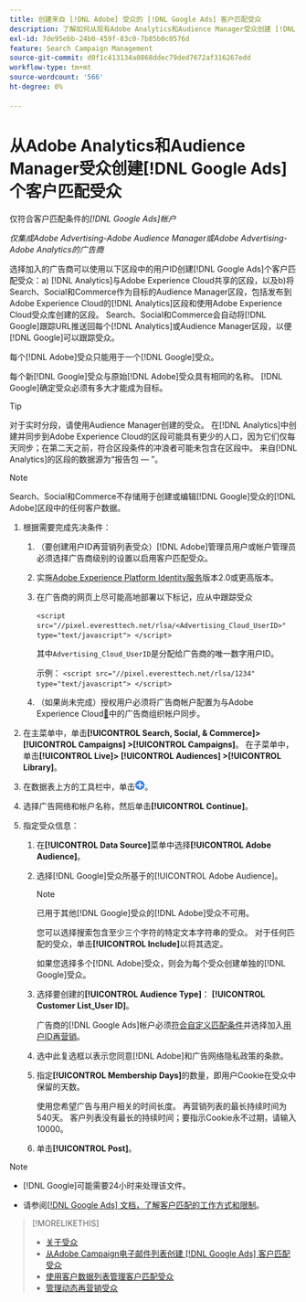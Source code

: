 ```yaml
---
title: 创建来自 [!DNL Adobe] 受众的 [!DNL Google Ads] 客户匹配受众
description: 了解如何从现有Adobe Analytics和Audience Manager受众创建 [!DNL Google Ads] 客户匹配受众。
exl-id: 7de95ebb-24b0-459f-83c0-7b85b0c0576d
feature: Search Campaign Management
source-git-commit: d0f1c413134a0868ddec79ded7672af316267edd
workflow-type: tm+mt
source-wordcount: '566'
ht-degree: 0%

---
```


# 从Adobe Analytics和Audience Manager受众创建[!DNL Google Ads]个客户匹配受众

仅符合客户匹配条件的&#x200B;*[!DNL Google Ads]帐户*

*仅集成Adobe Advertising-Adobe Audience Manager或Adobe Advertising-Adobe Analytics的广告商*

选择加入的广告商可以使用以下区段中的用户ID创建[!DNL Google Ads]个客户匹配受众：a) [!DNL Analytics]与Adobe Experience Cloud共享的区段，以及b)将Search、Social和Commerce作为目标的Audience Manager区段，包括发布到Adobe Experience Cloud的[!DNL Analytics]区段和使用Adobe Experience Cloud受众库创建的区段。 Search、Social和Commerce会自动将[!DNL Google]跟踪URL推送回每个[!DNL Analytics]或Audience Manager区段，以便[!DNL Google]可以跟踪受众。

每个[!DNL Adobe]受众只能用于一个[!DNL Google]受众。

每个新[!DNL Google]受众与原始[!DNL Adobe]受众具有相同的名称。 [!DNL Google]确定受众必须有多大才能成为目标。

>[!TIP]
>
>对于实时分段，请使用Audience Manager创建的受众。 在[!DNL Analytics]中创建并同步到Adobe Experience Cloud的区段可能具有更少的人口，因为它们仅每天同步；在第二天之前，符合区段条件的冲浪者可能未包含在区段中。 来自[!DNL Analytics]的区段的数据源为“报告包 — ”。

>[!NOTE]
>
>Search、Social和Commerce不存储用于创建或编辑[!DNL Google]受众的[!DNL Adobe]区段中的任何客户数据。

1. 根据需要完成先决条件：

   1. （要创建用户ID再营销列表受众）[!DNL Adobe]管理员用户或帐户管理员必须选择广告商级别的设置以启用客户匹配受众。

   1. 实施[Adobe Experience Platform Identity服务](https://experienceleague.adobe.com/docs/id-service/using/home.html)版本2.0或更高版本。

   1. 在广告商的网页上尽可能高地部署以下标记，应从中跟踪受众

      `<script src="//pixel.everesttech.net/rlsa/<Advertising_Cloud_UserID>" type="text/javascript"> </script>`

      其中`Advertising_Cloud_UserID`是分配给广告商的唯一数字用户ID。

      示例： `<script src="//pixel.everesttech.net/rlsa/1234" type="text/javascript"> </script>`

   1. （如果尚未完成）授权用户必须将广告商帐户配置为与Adobe Experience Cloud[&#128279;](/help/search-social-commerce/admin/sync-adobe-audiences.md)中的广告商组织帐户同步。

1. 在主菜单中，单击&#x200B;**[!UICONTROL Search, Social, & Commerce]> [!UICONTROL Campaigns] >[!UICONTROL Campaigns]**。 在子菜单中，单击&#x200B;**[!UICONTROL Live]> [!UICONTROL Audiences] >[!UICONTROL Library]**。

1. 在数据表上方的工具栏中，单击![创建](/help/search-social-commerce/assets/add.png "创建")。

1. 选择广告网络和帐户名称，然后单击&#x200B;**[!UICONTROL Continue]**。

1. 指定受众信息：

   1. 在&#x200B;**[!UICONTROL Data Source]**&#x200B;菜单中选择&#x200B;**[!UICONTROL Adobe Audience]**。

   1. 选择[!DNL Google]受众所基于的[!UICONTROL Adobe Audience]。

      >[!NOTE]
      >
      >已用于其他[!DNL Google]受众的[!DNL Adobe]受众不可用。

      您可以选择搜索包含至少三个字符的特定文本字符串的受众。 对于任何匹配的受众，单击&#x200B;**[!UICONTROL Include]**&#x200B;以将其选定。

      如果您选择多个[!DNL Adobe]受众，则会为每个受众创建单独的[!DNL Google]受众。

   1. 选择要创建的&#x200B;**[!UICONTROL Audience Type]**： **[!UICONTROL Customer List_User ID]**。

      广告商的[!DNL Google Ads]帐户必须[符合自定义匹配条件](https://support.google.com/adspolicy/answer/6299717)并选择加入[用户ID再营销](https://support.google.com/google-ads/answer/9199250)。

   1. 选中此复选框以表示您同意[!DNL Adobe]和广告网络隐私政策的条款。

   1. 指定&#x200B;**[!UICONTROL Membership Days]**&#x200B;的数量，即用户Cookie在受众中保留的天数。

      使用您希望广告与用户相关的时间长度。 再营销列表的最长持续时间为540天。 客户列表没有最长的持续时间；要指示Cookie永不过期，请输入10000。

   1. 单击&#x200B;**[!UICONTROL Post]**。

>[!NOTE]
>
>* [!DNL Google]可能需要24小时来处理该文件。
>
>* 请参阅[[!DNL Google Ads] 文档，了解客户匹配的工作方式和限制](https://support.google.com/displayvideo/answer/9539301)。

>[!MORELIKETHIS]
>
>* [关于受众](audience-about.md)
>* [从Adobe Campaign电子邮件列表创建 [!DNL Google Ads] 客户匹配受众](google-audience-from-campaign-email-list.md)
>* [使用客户数据列表管理客户匹配受众](audience-from-customer-data-list.md)
>* [管理动态再营销受众](audience-dynamic-remarketing-manage.md)

